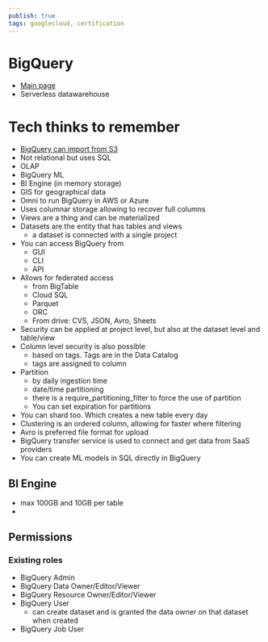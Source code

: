 ```yaml
---
publish: true
tags: googlecloud, certification
---
```


# BigQuery

- [Main page](https://cloud.google.com/bigquery/)
- Serverless datawarehouse


# Tech thinks to remember
- [BigQuery can import from S3](https://cloud.google.com/bigquery-transfer/docs/s3-transfer)
- Not relational but uses SQL
- OLAP
- BigQuery ML
- BI Engine (in memory storage)
- GIS for geographical data
- Omni to run BigQuery in AWS or Azure
- Uses columnar storage allowing to recover full columns
- Views are a thing and can be materialized
- Datasets are the entity that has tables and views
	- a dataset is connected with a single project
- You can access BigQuery from 
	- GUI
	- CLI
	- API
- Allows for federated access
	- from BigTable
	- Cloud SQL
	- Parquet
	- ORC
	- From drive: CVS, JSON, Avro, Sheets
- Security can be applied at project level, but also at the dataset level  and table/view
- Column level security is also possible
	- based on tags. Tags are in the Data Catalog
	- tags are assigned to column
- Partition
	- by daily ingestion time 
	- date/time partitioning
	- there is a require_partitioning_filter to force the use of partition
	- You can set expiration for partitions
- You can shard too. Which creates a new table every day
- Clustering is an ordered column, allowing for faster where filtering 
- Avro is preferred file format for upload
- BigQuery transfer service is used to connect and get data from SaaS providers
- You can create ML models in SQL directly in BigQuery

## BI Engine
- max 100GB and 10GB per table
- 

## Permissions
### Existing roles
- BigQuery Admin
- BigQuery Data Owner/Editor/Viewer
- BigQuery Resource Owner/Editor/Viewer
- BigQuery User
	- can create dataset and is granted the data owner on that dataset when created
- BigQuery Job User